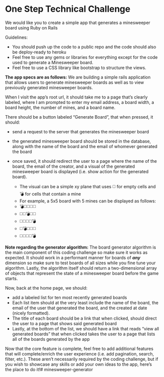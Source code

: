 # One Step Technical Challenge
We would like you to create a simple app that generates a minesweeper board using Ruby on Rails

Guidelines:
- You should push up the code to a public repo and the code should also be deploy-ready to heroku
- Feel free to use any gems or libraries for everything except for the code used to generate a Minesweeper board.
- Feel free to use a CSS library like bootstrap to structure the views.


**The app specs are as follows:**
We are building a simple rails application that allows users to generate minesweeper boards as well as to view previously generated
minesweeper boards.

When I visit the app’s root url, it should take me to a page that’s clearly labeled, where I am prompted to enter my email address, a
board width, a board height, the number of mines, and a board name.

There should be a button labeled “Generate Board”, that when pressed, it should:

- send a request to the server that generates the minesweeper board
- the generated minesweeper board should be stored in the database, along with the name of the board and the email of
whomever generated the board
- once saved, it should redirect the user to a page where the name of the board, the email of the creator, and a visual of the
generated minesweeper board is displayed (i.e. show action for the generated board).

    - The visual can be a simple xy plane that uses ◻️ for empty cells and 💣 for cells that contain a mine
    - For example, a 5x5 board with 5 mines can be displayed as follows:
    - 💣◻️◻️◻️◻️
    - ◻️◻️💣◻️◻️
    - ◻️◻️◻️◻️💣
    - ◻️💣◻️◻️◻️
    - ◻️◻️◻️◻️💣

**Note regarding the generator algorithm:** The board generator algorithm is the main component of this coding challenge so make
sure it works as expected. It should work in a performant manner for boards of ***any*** dimension so make sure to test boards of all sizes
while you fine tune your algorithm. Lastly, the algorithm itself should return a two-dimensional array of objects that represent the state of
a minesweeper board before the game starts.

Now, back at the home page, we should:

- add a labeled list for ten most recently generated boards
- Each list item should at the very least include the name of the board, the email of the user that generated the board, and the
created at date (nicely formatted).
- The title of each board should be a link that when clicked, should direct the user to a page that shows said generated board
- Lastly, at the bottom of the list, we should have a link that reads “view all generated boards” that when clicked takes the user
to a page that lists all of the boards generated by the app


Now that the core feature is complete, feel free to add additional features that will complete/enrich the user experience (i.e. add
pagination, search, filter, etc.). These aren’t necessarily required by the coding challenge, but if you wish to showcase any skills or add
your own ideas to the app, here’s the place to do it!# minesweeper-generator
